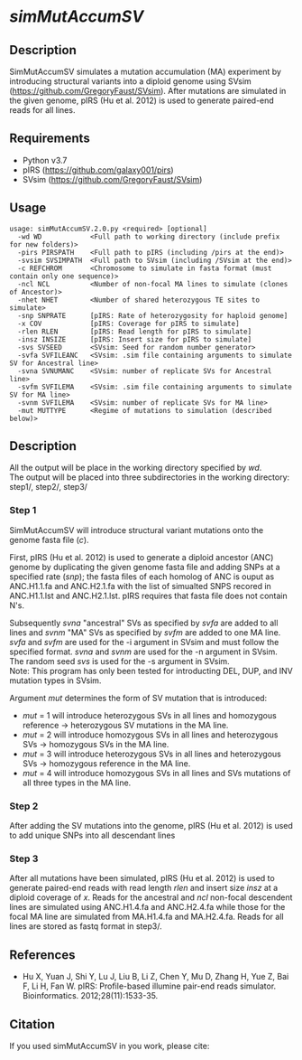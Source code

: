 # *simMutAccumSV*

## Description
SimMutAccumSV simulates a mutation accumulation (MA) experiment by introducing structural variants into a diploid genome using SVsim (https://github.com/GregoryFaust/SVsim). After mutations are simulated in the given genome, pIRS (Hu et al. 2012) is used to generate paired-end reads for all lines.

## Requirements
- Python v3.7
- pIRS (https://github.com/galaxy001/pirs)
- SVsim (https://github.com/GregoryFaust/SVsim)


## Usage

```
usage: simMutAccumSV.2.0.py <required> [optional] 
  -wd WD            <Full path to working directory (include prefix for new folders)>
  -pirs PIRSPATH    <Full path to pIRS (including /pirs at the end)>
  -svsim SVSIMPATH  <Full path to SVsim (including /SVsim at the end)>
  -c REFCHROM       <Chromosome to simulate in fasta format (must contain only one sequence)>
  -ncl NCL          <Number of non-focal MA lines to simulate (clones of Ancestor)>
  -nhet NHET        <Number of shared heterozygous TE sites to simulate>
  -snp SNPRATE      [pIRS: Rate of heterozygosity for haploid genome]
  -x COV            [pIRS: Coverage for pIRS to simulate]
  -rlen RLEN        [pIRS: Read length for pIRS to simulate]
  -insz INSIZE      [pIRS: Insert size for pIRS to simulate]
  -svs SVSEED       <SVsim: Seed for random number generator>
  -svfa SVFILEANC   <SVsim: .sim file containing arguments to simulate SV for Ancestral line>
  -svna SVNUMANC    <SVsim: number of replicate SVs for Ancestral line>
  -svfm SVFILEMA    <SVsim: .sim file containing arguments to simulate SV for MA line>
  -svnm SVFILEMA    <SVsim: number of replicate SVs for MA line>
  -mut MUTTYPE      <Regime of mutations to simulation (described below)> 

```
## Description
All the output will be place in the working directory specified by <em>wd</em>.  
The output will be placed into three subdirectories in the working directory: step1/, step2/, step3/

### Step 1
SimMutAccumSV will introduce structural variant mutations onto the genome fasta file (<em>c</em>).

First, pIRS (Hu et al. 2012) is used to generate a diploid ancestor (ANC) genome by duplicating the given genome fasta file and adding SNPs at a specified rate (<em>snp</em>); the fasta files of each homolog of ANC is ouput as ANC.H1.1.fa and ANC.H2.1.fa with the list of simualted SNPS recored in ANC.H1.1.lst and ANC.H2.1.lst.
pIRS requires that fasta file does not contain N's. 


Subsequently <em>svna</em> "ancestral" SVs as specified by <em>svfa</em> are added to all lines and <em>svnm</em> "MA" SVs as specified by <em>svfm</em> are added to one MA line. <em>svfa</em> and <em>svfm</em> are used for the -i argument in SVsim and must follow the specified format. <em>svna</em> and <em>svnm</em> are used for the -n argument in SVsim. The random seed <em>svs</em> is used for the -s argument in SVsim.  
Note: This program has only been tested for introducting DEL, DUP, and INV mutation types in SVsim.


Argument <em>mut</em> determines the form of SV mutation that is introduced: 
* <em>mut</em> = 1 will introduce heterozygous SVs in all lines and homozygous reference -> heterozygous SV mutations in the MA line.
* <em>mut</em> = 2 will introduce homozygous SVs in all lines and heterozygous SVs -> homozygous SVs in the MA line.
* <em>mut</em> = 3 will introduce heterozygous SVs in all lines and heterozygous SVs -> homozygous reference in the MA line.
* <em>mut</em> = 4 will introduce homozygous SVs in all lines and SVs mutations of all three types in the MA line.

### Step 2
After adding the SV mutations into the genome, pIRS (Hu et al. 2012) is used to add unique SNPs into all descendant lines 

### Step 3
After all mutations have been simulated, pIRS (Hu et al. 2012) is used to generate paired-end reads with read length <em>rlen</em> and insert size <em>insz</em> at a diploid coverage of <em>x</em>. Reads for the ancestral and <em>ncl</em> non-focal descendent lines are simulated using ANC.H1.4.fa and ANC.H2.4.fa while those for the focal MA line are simulated from MA.H1.4.fa and MA.H2.4.fa. Reads for all lines are stored as fastq format in step3/.

## References
- Hu X, Yuan J, Shi Y, Lu J, Liu B, Li Z, Chen Y, Mu D, Zhang H, Yue Z, Bai F, Li H, Fan W. pIRS: Profile-based illumine pair-end reads simulator. Bioinformatics. 2012;28(11):1533-35.

## Citation
If you used simMutAccumSV in you work, please cite:
